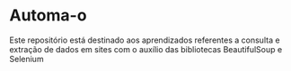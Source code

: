 # Automa-o
Este repositório está destinado aos aprendizados referentes a consulta e extração de dados em sites com o auxílio das bibliotecas BeautifulSoup e Selenium 
